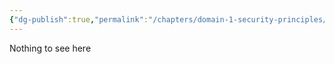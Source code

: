 ```yaml
---
{"dg-publish":true,"permalink":"/chapters/domain-1-security-principles/domain-1-security-principles/1-4-swimming-w-ith-sharks/","tags":["gardenEntry"],"noteIcon":""}
---
```



Nothing to see here
